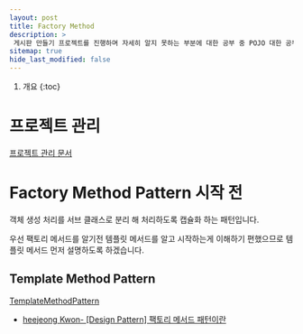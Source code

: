 ```yaml
---
layout: post
title: Factory Method 
description: >
 게시판 만들기 프로젝트를 진행하며 자세히 알지 못하는 부분에 대한 공부 중 POJO 대한 공부 내용
sitemap: true
hide_last_modified: false
---
```


1. 개요
{:toc}

# 프로젝트 관리
[프로젝트 관리 문서](https://docs.google.com/spreadsheets/d/1xxuP3eXVIsYP-Pe4pwDcvYthXhtYNUvVXXgRPU3XWqw/edit?usp=sharing)



# Factory Method Pattern 시작 전

객체 생성 처리를 서브 클래스로 분리 해 처리하도록 캡슐화 하는 패턴입니다.

우선 팩토리 메서드를 알기전 템플릿 메서드를 알고 시작하는게 이해하기 편했으므로 템플릿 메서드 먼저 설명하도록 하겠습니다.

## Template Method Pattern

[TemplateMethodPattern](/reference/2022-07-10-TemplateMethod)

- [heejeong Kwon- [Design Pattern] 팩토리 메서드 패턴이란](https://gmlwjd9405.github.io/2018/08/07/factory-method-pattern.html)